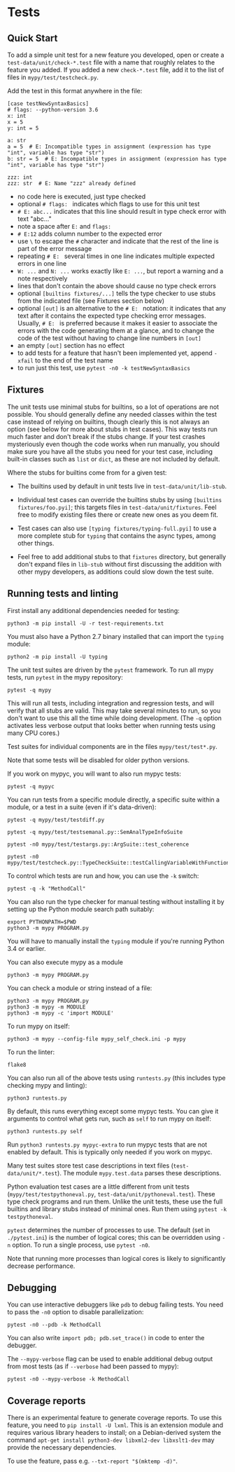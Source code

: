 Tests
=====


Quick Start
-----------

To add a simple unit test for a new feature you developed, open or create a
`test-data/unit/check-*.test` file with a name that roughly relates to the
feature you added. If you added a new `check-*.test` file, add it to the list
of files in `mypy/test/testcheck.py`.

Add the test in this format anywhere in the file:

    [case testNewSyntaxBasics]
    # flags: --python-version 3.6
    x: int
    x = 5
    y: int = 5

    a: str
    a = 5  # E: Incompatible types in assignment (expression has type "int", variable has type "str")
    b: str = 5  # E: Incompatible types in assignment (expression has type "int", variable has type "str")

    zzz: int
    zzz: str  # E: Name "zzz" already defined

- no code here is executed, just type checked
- optional `# flags: ` indicates which flags to use for this unit test
- `# E: abc...` indicates that this line should result in type check error
with text "abc..."
- note a space after `E:` and `flags:`
- `# E:12` adds column number to the expected error
- use `\` to escape the `#` character and indicate that the rest of the line is part of
the error message
- repeating `# E: ` several times in one line indicates multiple expected errors in one line
- `W: ...` and `N: ...` works exactly like `E: ...`, but report a warning and a note respectively
- lines that don't contain the above should cause no type check errors
- optional `[builtins fixtures/...]` tells the type checker to use
stubs from the indicated file (see Fixtures section below)
- optional `[out]` is an alternative to the `# E: ` notation: it indicates that
any text after it contains the expected type checking error messages.
Usually, `# E: ` is preferred because it makes it easier to associate the
errors with the code generating them at a glance, and to change the code of
the test without having to change line numbers in `[out]`
- an empty `[out]` section has no effect
- to add tests for a feature that hasn't been implemented yet, append `-xfail`
  to the end of the test name
- to run just this test, use `pytest -n0 -k testNewSyntaxBasics`


Fixtures
--------

The unit tests use minimal stubs for builtins, so a lot of operations are not
possible. You should generally define any needed classes within the test case
instead of relying on builtins, though clearly this is not always an option
(see below for more about stubs in test cases). This way tests run much
faster and don't break if the stubs change. If your test crashes mysteriously
even though the code works when run manually, you should make sure you have
all the stubs you need for your test case, including built-in classes such as
`list` or `dict`, as these are not included by default.

Where the stubs for builtins come from for a given test:

- The builtins used by default in unit tests live in
  `test-data/unit/lib-stub`.

- Individual test cases can override the builtins stubs by using
  `[builtins fixtures/foo.pyi]`; this targets files in `test-data/unit/fixtures`.
  Feel free to modify existing files there or create new ones as you deem fit.

- Test cases can also use `[typing fixtures/typing-full.pyi]` to use a more
  complete stub for `typing` that contains the async types, among other things.

- Feel free to add additional stubs to that `fixtures` directory, but
  generally don't expand files in `lib-stub` without first discussing the
  addition with other mypy developers, as additions could slow down the test
  suite.


Running tests and linting
-------------------------

First install any additional dependencies needed for testing:

    python3 -m pip install -U -r test-requirements.txt

You must also have a Python 2.7 binary installed that can import the `typing`
module:

    python2 -m pip install -U typing

The unit test suites are driven by the `pytest` framework. To run all mypy tests,
run `pytest` in the mypy repository:

    pytest -q mypy

This will run all tests, including integration and regression tests,
and will verify that all stubs are valid. This may take several
minutes to run, so you don't want to use this all the time while doing
development. (The `-q` option activates less verbose output that looks
better when running tests using many CPU cores.)

Test suites for individual components are in the files `mypy/test/test*.py`.

Note that some tests will be disabled for older python versions.

If you work on mypyc, you will want to also run mypyc tests:

    pytest -q mypyc

You can run tests from a specific module directly, a specific suite within a
module, or a test in a suite (even if it's data-driven):

    pytest -q mypy/test/testdiff.py

    pytest -q mypy/test/testsemanal.py::SemAnalTypeInfoSuite

    pytest -n0 mypy/test/testargs.py::ArgSuite::test_coherence

    pytest -n0 mypy/test/testcheck.py::TypeCheckSuite::testCallingVariableWithFunctionType

To control which tests are run and how, you can use the `-k` switch:

    pytest -q -k "MethodCall"

You can also run the type checker for manual testing without
installing it by setting up the Python module search path suitably:

    export PYTHONPATH=$PWD
    python3 -m mypy PROGRAM.py

You will have to manually install the `typing` module if you're running Python
3.4 or earlier.

You can also execute mypy as a module

    python3 -m mypy PROGRAM.py

You can check a module or string instead of a file:

    python3 -m mypy PROGRAM.py
    python3 -m mypy -m MODULE
    python3 -m mypy -c 'import MODULE'

To run mypy on itself:

    python3 -m mypy --config-file mypy_self_check.ini -p mypy

To run the linter:

    flake8

You can also run all of the above tests using `runtests.py` (this includes
type checking mypy and linting):

    python3 runtests.py

By default, this runs everything except some mypyc tests. You can give it
arguments to control what gets run, such as `self` to run mypy on itself:

    python3 runtests.py self

Run `python3 runtests.py mypyc-extra` to run mypyc tests that are not
enabled by default. This is typically only needed if you work on mypyc.

Many test suites store test case descriptions in text files
(`test-data/unit/*.test`). The module `mypy.test.data` parses these
descriptions.

Python evaluation test cases are a little different from unit tests
(`mypy/test/testpythoneval.py`, `test-data/unit/pythoneval.test`). These
type check programs and run them. Unlike the unit tests, these use the
full builtins and library stubs instead of minimal ones. Run them using
`pytest -k testpythoneval`.

`pytest` determines the number of processes to use. The default (set in
`./pytest.ini`) is the number of logical cores; this can be overridden using
`-n` option. To run a single process, use `pytest -n0`.

Note that running more processes than logical cores is likely to
significantly decrease performance.


Debugging
---------

You can use interactive debuggers like `pdb` to debug failing tests. You
need to pass the `-n0` option to disable parallelization:

    pytest -n0 --pdb -k MethodCall

You can also write `import pdb; pdb.set_trace()` in code to enter the
debugger.

The `--mypy-verbose` flag can be used to enable additional debug output from
most tests (as if `--verbose` had been passed to mypy):

    pytest -n0 --mypy-verbose -k MethodCall

Coverage reports
----------------

There is an experimental feature to generate coverage reports.  To use
this feature, you need to `pip install -U lxml`.  This is an extension
module and requires various library headers to install; on a
Debian-derived system the command
  `apt-get install python3-dev libxml2-dev libxslt1-dev`
may provide the necessary dependencies.

To use the feature, pass e.g. `--txt-report "$(mktemp -d)"`.
